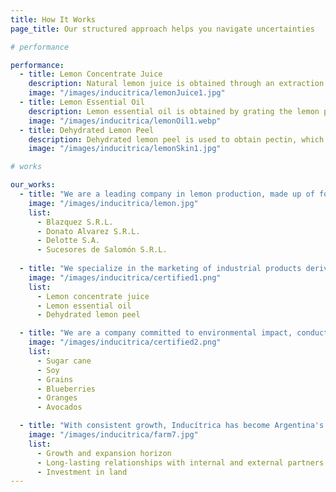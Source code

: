 ```yaml
---
title: How It Works
page_title: Our structured approach helps you navigate uncertainties

# performance

performance:
  - title: Lemon Concentrate Juice
    description: Natural lemon juice is obtained through an extraction process in specialized machines that squeeze the lemons arriving at our processing factory. This juice is used in the preparation of various beverages, offering a fresh and natural flavor.
    image: "/images/inducitrica/lemonJuice1.jpg"
  - title: Lemon Essential Oil
    description: Lemon essential oil is obtained by grating the lemon peel. It then undergoes a centrifugation and cold de-waxing process. This oil is used as a natural flavoring in food and is widely used in the cosmetics and fragrance industries for its fresh and natural properties.
    image: "/images/inducitrica/lemonOil1.webp"
  - title: Dehydrated Lemon Peel
    description: Dehydrated lemon peel is used to obtain pectin, which acts as a stabilizer in the food and pharmaceutical industries, improving the texture and preservation of products.
    image: "/images/inducitrica/lemonSkin1.jpg"

# works

our_works:
  - title: "We are a leading company in lemon production, made up of four companies with strategically located fields in the south of the Tucumán province, one of the best regions for citrus cultivation. With over 30 years of experience in the sector, we guarantee quality, innovation, and a commitment to excellence."
    image: "/images/inducitrica/lemon.jpg"
    list:
      - Blazquez S.R.L.
      - Donato Alvarez S.R.L.
      - Delotte S.A.
      - Sucesores de Salomón S.R.L.
  
  - title: "We specialize in the marketing of industrial products derived from lemons, produced in both conventional and organic versions under the highest quality standards. We guarantee total traceability, ensuring full control at every stage of the production process, as we work exclusively with our own fruit."
    image: "/images/inducitrica/certified1.png"
    list:
      - Lemon concentrate juice
      - Lemon essential oil
      - Dehydrated lemon peel

  - title: "We are a company committed to environmental impact, conducting life cycle analysis (LCA- ISO 14040/44) of our production. In addition to being pioneers in lemon production in the south of Tucumán province, we also engage in other agricultural activities such as:"
    image: "/images/inducitrica/certified2.png"
    list:
      - Sugar cane
      - Soy
      - Grains
      - Blueberries
      - Oranges
      - Avocados

  - title: "With consistent growth, Inducítrica has become Argentina's leading fruit exporter, with expansion plans that will allow us to reach a production of 70,000 tons in the next 5 to 10 years."
    image: "/images/inducitrica/farm7.jpg"
    list:
      - Growth and expansion horizon
      - Long-lasting relationships with internal and external partners
      - Investment in land
---
```

